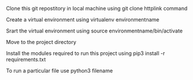 Clone this git repostitory in local machine using git clone httplink command

Create a virtual environment using virtualenv environmentname

Srart the virtual environment using source environmentname/bin/activate

Move to the project directory

Install the modules required to run this project using pip3 install -r requirements.txt

To run a particular file use python3 filename
